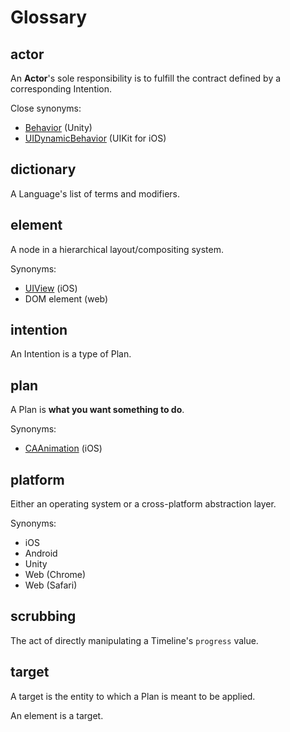 # Glossary

## actor

An **Actor**'s sole responsibility is to fulfill the contract defined by a corresponding Intention.

Close synonyms:

- [Behavior](http://docs.unity3d.com/ScriptReference/Behaviour.html) (Unity)
- [UIDynamicBehavior](https://developer.apple.com/library/ios/documentation/UIKit/Reference/UIDynamicBehavior_Class/) (UIKit for iOS)

## dictionary

A Language's list of terms and modifiers.

## element

A node in a hierarchical layout/compositing system.

Synonyms:

- [UIView](https://developer.apple.com/library/ios/documentation/UIKit/Reference/UIView_Class/) (iOS)
- DOM element (web)

## intention

An Intention is a type of Plan.

## plan

A Plan is **what you want something to do**.

Synonyms:

- [CAAnimation](https://developer.apple.com/library/ios/documentation/GraphicsImaging/Reference/CAAnimation_class/) (iOS)

## platform

Either an operating system or a cross-platform abstraction layer.

Synonyms:

- iOS
- Android
- Unity
- Web (Chrome)
- Web (Safari)

## scrubbing

The act of directly manipulating a Timeline's `progress` value.

## target

A target is the entity to which a Plan is meant to be applied.

An element is a target.